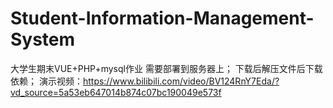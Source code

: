 # Student-Information-Management-System
大学生期末VUE+PHP+mysql作业
需要部署到服务器上；
下载后解压文件后下载依赖；
演示视频：https://www.bilibili.com/video/BV124RnY7Eda/?vd_source=5a53eb647014b874c07bc190049e573f
